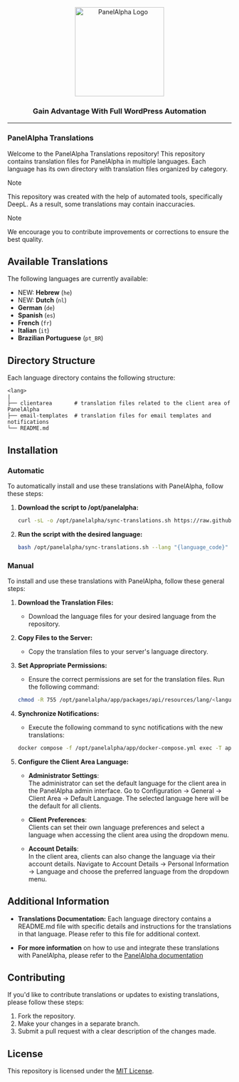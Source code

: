 <p align="center">
  <img src="https://www.inbs.software/assets/img/logo-pa.svg" alt="PanelAlpha Logo" width="200">
</p>

<h3 align="center">Gain Advantage With Full WordPress Automation</h3>

---

### PanelAlpha Translations

Welcome to the PanelAlpha Translations repository! This repository contains translation files for PanelAlpha in multiple languages. Each language has its own directory with translation files organized by category.

> [!NOTE]
> This repository was created with the help of automated tools, specifically DeepL. As a result, some translations may contain inaccuracies. 

> [!NOTE]
> We encourage you to contribute improvements or corrections to ensure the best quality.

## Available Translations

The following languages are currently available:

- NEW: **Hebrew** (`he`)
- NEW: **Dutch** (`nl`)
- **German** (`de`)
- **Spanish** (`es`)
- **French** (`fr`)
- **Italian** (`it`)
- **Brazilian Portuguese** (`pt_BR`)

## Directory Structure

Each language directory contains the following structure:

```console
<lang>
|
├── clientarea       # translation files related to the client area of PanelAlpha
├── email-templates  # translation files for email templates and notifications
└── README.md
```

## Installation

### Automatic 

To automatically install and use these translations with PanelAlpha, follow these steps:

1. <b>Download the script to /opt/panelalpha:</b>
    ```sh
    curl -sL -o /opt/panelalpha/sync-translations.sh https://raw.githubusercontent.com/panelalpha/PanelAlpha-Translations/refs/heads/main/scripts/sync-translations.sh
    ```

2. <b>Run the script with the desired language:</b>
    ```sh
    bash /opt/panelalpha/sync-translations.sh --lang "{language_code}"
    ```

### Manual

To install and use these translations with PanelAlpha, follow these general steps:

1. <b>Download the Translation Files:</b>
    - Download the language files for your desired language from the repository.

2. <b>Copy Files to the Server:</b>
    - Copy the translation files to your server's language directory.

3. <b>Set Appropriate Permissions:</b>
    - Ensure the correct permissions are set for the translation files. Run the following command:
    ```sh
    chmod -R 755 /opt/panelalpha/app/packages/api/resources/lang/<language_code>
    ```

4. <b>Synchronize Notifications:</b>
    - Execute the following command to sync notifications with the new translations:
    ```sh
    docker compose -f /opt/panelalpha/app/docker-compose.yml exec -T api php artisan notifications:sync
    ```

5. <b>Configure the Client Area Language:</b>
    - <b>Administrator Settings</b>: <br>
    The administrator can set the default language for the client area in the PanelAlpha admin interface. Go to Configuration → General → Client Area → Default Language. The selected language here will be the default for all clients.

    - <b>Client Preferences</b>: <br>
    Clients can set their own language preferences and select a language when accessing the client area using the dropdown menu.
    
    - <b>Account Details</b>: <br>
    In the client area, clients can also change the language via their account details. Navigate to Account Details → Personal Information → Language and choose the preferred language from the dropdown menu.

## Additional Information

- <b>Translations Documentation:</b> Each language directory contains a README.md file with specific details and instructions for the translations in that language. Please refer to this file for additional context.

- <b>For more information</b> on how to use and integrate these translations with PanelAlpha, please refer to the [PanelAlpha documentation](https://www.panelalpha.com/documentation/getting-started/translations/)

## Contributing

If you'd like to contribute translations or updates to existing translations, please follow these steps:

1. Fork the repository.
2. Make your changes in a separate branch.
3. Submit a pull request with a clear description of the changes made.

## License

This repository is licensed under the [MIT License](https://github.com/panelalpha/PanelAlpha-Translations/blob/main/LICENSE).
